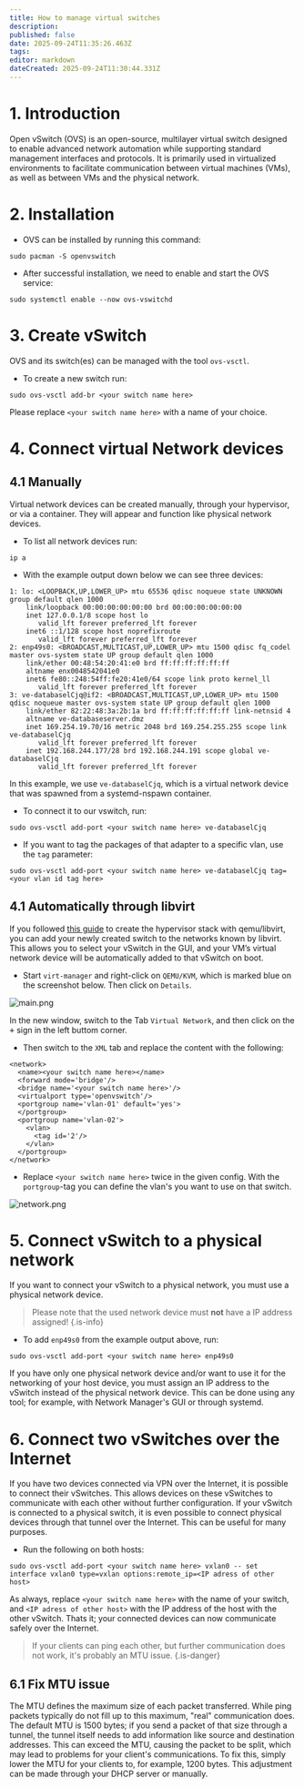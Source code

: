 ```yaml
---
title: How to manage virtual switches
description: 
published: false
date: 2025-09-24T11:35:26.463Z
tags: 
editor: markdown
dateCreated: 2025-09-24T11:30:44.331Z
---
```


# 1. Introduction
Open vSwitch (OVS) is an open-source, multilayer virtual switch designed to enable advanced network automation while supporting standard management interfaces and protocols. It is primarily used in virtualized environments to facilitate communication between virtual machines (VMs), as well as between VMs and the physical network.

# 2. Installation
- OVS can be installed by running this command:
```
sudo pacman -S openvswitch
```

- After successful installation, we need to enable and start the OVS service:
```
sudo systemctl enable --now ovs-vswitchd
```

# 3. Create vSwitch
OVS and its switch(es) can be managed with the tool `ovs-vsctl`.
- To create a new switch run:
```
sudo ovs-vsctl add-br <your switch name here>
```

Please replace `<your switch name here>` with a name of your choice.

# 4. Connect virtual Network devices
## 4.1 Manually
Virtual network devices can be created manually, through your hypervisor, or via a container. They will appear and function like physical network devices.

- To list all network devices run:
```
ip a
```
- With the example output down below we can see three devices:
```
1: lo: <LOOPBACK,UP,LOWER_UP> mtu 65536 qdisc noqueue state UNKNOWN group default qlen 1000
    link/loopback 00:00:00:00:00:00 brd 00:00:00:00:00:00
    inet 127.0.0.1/8 scope host lo
       valid_lft forever preferred_lft forever
    inet6 ::1/128 scope host noprefixroute 
       valid_lft forever preferred_lft forever
2: enp49s0: <BROADCAST,MULTICAST,UP,LOWER_UP> mtu 1500 qdisc fq_codel master ovs-system state UP group default qlen 1000
    link/ether 00:48:54:20:41:e0 brd ff:ff:ff:ff:ff:ff
    altname enx0048542041e0
    inet6 fe80::248:54ff:fe20:41e0/64 scope link proto kernel_ll 
       valid_lft forever preferred_lft forever
3: ve-databaselCjq@if2: <BROADCAST,MULTICAST,UP,LOWER_UP> mtu 1500 qdisc noqueue master ovs-system state UP group default qlen 1000
    link/ether 82:22:48:3a:2b:1a brd ff:ff:ff:ff:ff:ff link-netnsid 4
    altname ve-databaseserver.dmz
    inet 169.254.19.70/16 metric 2048 brd 169.254.255.255 scope link ve-databaselCjq
       valid_lft forever preferred_lft forever
    inet 192.168.244.177/28 brd 192.168.244.191 scope global ve-databaselCjq
       valid_lft forever preferred_lft forever
```

In this example, we use `ve-databaselCjq`, which is a virtual network device that was spawned from a systemd-nspawn container.

- To connect it to our vswitch, run:
```
sudo ovs-vsctl add-port <your switch name here> ve-databaselCjq
```

- If you want to tag the packages of that adapter to a specific vlan, use the `tag` parameter:
```
sudo ovs-vsctl add-port <your switch name here> ve-databaselCjq tag=<your vlan id tag here>
```

## 4.1 Automatically through libvirt
If you followed [this guide](/en/how-to/run-vms) to create the hypervisor stack with qemu/libvirt, you can add your newly created switch to the networks known by libvirt. This allows you to select your vSwitch in the GUI, and your VM’s virtual network device will be automatically added to that vSwitch on boot.

- Start `virt-manager` and right-click on `QEMU/KVM`, which is marked blue on the screenshot below. Then click on `Details`.

![main.png](/vswitch/main.png)

In the new window, switch to the Tab `Virtual Network`, and then click on the <kbd>+</kbd> sign in the left buttom corner. 
- Then switch to the `XML` tab and replace the content with the following:
```
<network>
  <name><your switch name here></name>
  <forward mode='bridge'/>
  <bridge name='<your switch name here>'/>
  <virtualport type='openvswitch'/>
  <portgroup name='vlan-01' default='yes'>
  </portgroup>
  <portgroup name='vlan-02'>
    <vlan>
      <tag id='2'/>
    </vlan>
  </portgroup>
</network>
```

- Replace `<your switch name here>` twice in the given config. With the `portgroup`-tag you can define the vlan's you want to use on that switch. 

![network.png](/vswitch/network.png)

# 5. Connect vSwitch to a physical network
If you want to connect your vSwitch to a physical network, you must use a physical network device.

> Please note that the used network device must **not** have a IP address assigned!
{.is-info}

- To add `enp49s0` from the example output above, run:
```
sudo ovs-vsctl add-port <your switch name here> enp49s0
```
If you have only one physical network device and/or want to use it for the networking of your host device, you must assign an IP address to the vSwitch instead of the physical network device. This can be done using any tool; for example, with Network Manager's GUI or through systemd.

# 6. Connect two vSwitches over the Internet
If you have two devices connected via VPN over the Internet, it is possible to connect their vSwitches. This allows devices on these vSwitches to communicate with each other without further configuration. If your vSwitch is connected to a physical switch, it is even possible to connect physical devices through that tunnel over the Internet. This can be useful for many purposes.

- Run the following on both hosts:
```
sudo ovs-vsctl add-port <your switch name here> vxlan0 -- set interface vxlan0 type=vxlan options:remote_ip=<IP adress of other host>
```

As always, replace `<your switch name here>` with the name of your switch, and `<IP adress of other host>` with the IP address of the host with the other vSwitch. Thats it; your connected devices can now communicate safely over the Internet.

> If your clients can ping each other, but further communication does not work, it's probably an MTU issue. 
{.is-danger}

## 6.1 Fix MTU issue
The MTU defines the maximum size of each packet transferred. While ping packets typically do not fill up to this maximum, "real" communication does. The default MTU is 1500 bytes; if you send a packet of that size through a tunnel, the tunnel itself needs to add information like source and destination addresses. This can exceed the MTU, causing the packet to be split, which may lead to problems for your client's communications. To fix this, simply lower the MTU for your clients to, for example, 1200 bytes. This adjustment can be made through your DHCP server or manually.  
